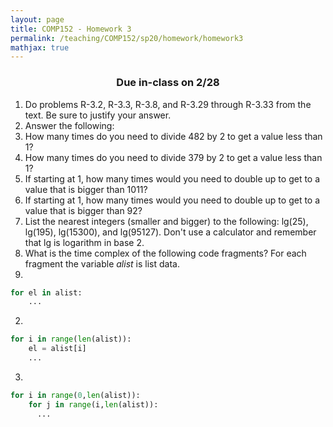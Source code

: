 ```yaml
---
layout: page
title: COMP152 - Homework 3
permalink: /teaching/COMP152/sp20/homework/homework3
mathjax: true
---
```


<h3 align="center">
 Due in-class on 2/28
</h3>

1. Do problems R-3.2, R-3.3, R-3.8, and R-3.29 through R-3.33 from the text. Be sure to justify your answer.
2. Answer the following:
  1. How many times do you need to divide 482 by 2 to get a value less than 1?
  2. How many times do you need to divide 379 by 2 to get a value less than 1?
  3. If starting at 1, how many times would you need to double up to get to a value that is bigger than 1011?
  4. If starting at 1, how many times would you need to double up to get to a value that is bigger than 92?
  5. List the nearest integers (smaller and bigger) to the following: lg(25), lg(195), lg(15300), and lg(95127). Don't use a calculator and remember that lg is logarithm in base 2.
3. What is the time complex of the following code fragments? For each fragment the variable *alist* is list data.
  1.
  ```python
  for el in alist:
      ...
  ```
  2.
  ```python
  for i in range(len(alist)):
      el = alist[i]
      ...
  ```
  3.
  ```python
  for i in range(0,len(alist)):
      for j in range(i,len(alist)):
        ...
  ```
